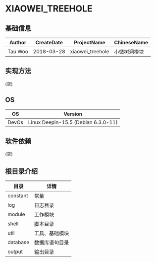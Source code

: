 # XIAOWEI\_TREEHOLE

## 基础信息

Author | CreateDate | ProjectName | ChineseName
--- | --- | --- | ---
Tau Woo | 2018-03-28 | xiaowei\_treehole | 小微树洞模块

## 实现方法
(空)

## OS
OS | Version
--- | ---
DevOs | Linux Deepin-15.5 (Debian 6.3.0-11)

## 软件依赖
(空)

## 根目录介绍
目录 | 详情
--- | ---
constant | 常量
log | 日志目录
module | 工作模块
shell | 脚本目录
util | 工具、基础模块
database | 数据库语句目录
output | 输出目录